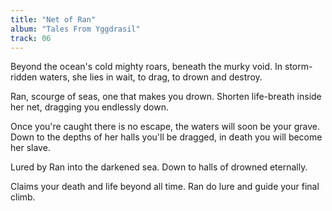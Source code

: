 ```yaml
---
title: "Net of Ran"
album: "Tales From Yggdrasil"
track: 06
---
```


Beyond the ocean's cold mighty roars,
beneath the murky void.
In storm-ridden waters, she lies in wait,
to drag, to drown and destroy.

Ran, scourge of seas,
one that makes you drown.
Shorten life-breath inside her net,
dragging you endlessly down.

Once you're caught there is no escape,
the waters will soon be your grave.
Down to the depths of her halls you'll be dragged,
in death you will become her slave.

Lured by Ran into the darkened sea.
Down to halls of drowned eternally.

Claims your death and life beyond all time.
Ran do lure and guide your final climb.